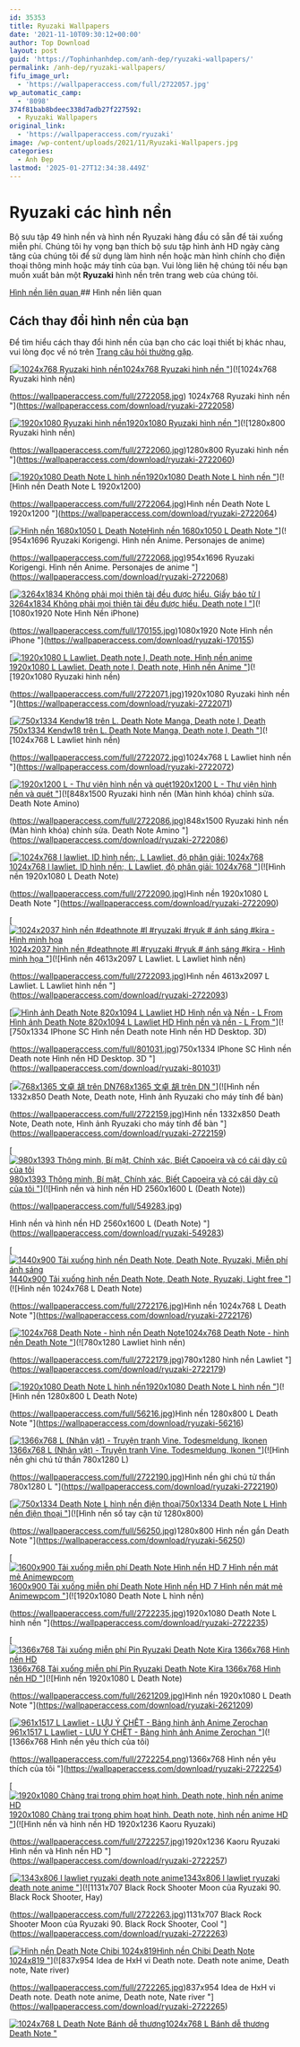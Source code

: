 ```yaml
---
id: 35353
title: Ryuzaki Wallpapers
date: '2021-11-10T09:30:12+00:00'
author: Top Download
layout: post
guid: 'https://Tophinhanhdep.com/anh-dep/ryuzaki-wallpapers/'
permalink: /anh-dep/ryuzaki-wallpapers/
fifu_image_url:
  - 'https://wallpaperaccess.com/full/2722057.jpg'
wp_automatic_camp:
  - '8098'
374f81bab8bdeec338d7adb27f227592:
  - Ryuzaki Wallpapers
original_link:
  - 'https://wallpaperaccess.com/ryuzaki'
image: /wp-content/uploads/2021/11/Ryuzaki-Wallpapers.jpg
categories:
  - Ảnh Đẹp
lastmod: '2025-01-27T12:34:38.449Z'
---
```

# Ryuzaki các hình nền

Bộ sưu tập 49 hình nền và hình nền Ryuzaki hàng đầu có sẵn để tải xuống miễn phí. Chúng tôi hy vọng bạn thích bộ sưu tập hình ảnh HD ngày càng tăng của chúng tôi để sử dụng làm hình nền hoặc màn hình chính cho điện thoại thông minh hoặc máy tính của bạn. Vui lòng liên hệ chúng tôi nếu bạn muốn xuất bản một **Ryuzaki** hình nền trên trang web của chúng tôi.

[Hình nền liên quan ](#related) ## Hình nền liên quan

## Cách thay đổi hình nền của bạn

Để tìm hiểu cách thay đổi hình nền của bạn cho các loại thiết bị khác nhau, vui lòng đọc về nó trên [Trang câu hỏi thường gặp](https://tophinhanhdep.com/faq/).

  
[[![1024x768 Ryuzaki hình nền](https://wallpaperaccess.com/full/2722057.jpg)1024x768 Ryuzaki hình nền "](https://wallpaperaccess.com/download/ryuzaki-2722057)](![1024x768 Ryuzaki hình nền)

(https://wallpaperaccess.com/full/2722058.jpg) 1024x768 Ryuzaki hình nền "](https://wallpaperaccess.com/download/ryuzaki-2722058)

[[![1920x1080 Ryuzaki hình nền](https://wallpaperaccess.com/full/2722059.jpg)1920x1080 Ryuzaki hình nền "](https://wallpaperaccess.com/download/ryuzaki-2722059)](![1280x800 Ryuzaki hình nền)

(https://wallpaperaccess.com/full/2722060.jpg)1280x800 Ryuzaki hình nền "](https://wallpaperaccess.com/download/ryuzaki-2722060)

[[![1920x1080 Death Note L hình nền](https://wallpaperaccess.com/full/170141.jpg)1920x1080 Death Note L hình nền "](https://wallpaperaccess.com/download/ryuzaki-170141)](![Hình nền Death Note L 1920x1200)

(https://wallpaperaccess.com/full/2722064.jpg)Hình nền Death Note L 1920x1200 "](https://wallpaperaccess.com/download/ryuzaki-2722064)

[[![Hình nền 1680x1050 L Death Note](https://wallpaperaccess.com/full/2722066.jpg)Hình nền 1680x1050 L Death Note "](https://wallpaperaccess.com/download/ryuzaki-2722066)](![954x1696 Ryuzaki Korigengi.  Hình nền Anime.  Personajes de anime)

(https://wallpaperaccess.com/full/2722068.jpg)954x1696 Ryuzaki Korigengi. Hình nền Anime. Personajes de anime "](https://wallpaperaccess.com/download/ryuzaki-2722068)

[[![3264x1834 Không phải mọi thiên tài đều được hiểu.  Giấy báo tử l](https://wallpaperaccess.com/full/2691869.jpg)3264x1834 Không phải mọi thiên tài đều được hiểu. Death note l "](https://wallpaperaccess.com/download/ryuzaki-2691869)](![1080x1920 Note Hình Nền iPhone)

(https://wallpaperaccess.com/full/170155.jpg)1080x1920 Note Hình nền iPhone "](https://wallpaperaccess.com/download/ryuzaki-170155)

[[![1920x1080 L Lawliet.  Death note l, Death note, Hình nền anime](https://wallpaperaccess.com/full/1527535.jpg)1920x1080 L Lawliet. Death note l, Death note, Hình nền Anime "](https://wallpaperaccess.com/download/ryuzaki-1527535)](![1920x1080 Ryuzaki hình nền)

(https://wallpaperaccess.com/full/2722071.jpg)1920x1080 Ryuzaki hình nền "](https://wallpaperaccess.com/download/ryuzaki-2722071)

[[![750x1334 Kendw18 trên L. Death Note Manga, Death note l, Death](https://wallpaperaccess.com/full/801025.png)750x1334 Kendw18 trên L. Death Note Manga, Death note l, Death "](https://wallpaperaccess.com/download/ryuzaki-801025)](![1024x768 L Lawliet hình nền)

(https://wallpaperaccess.com/full/2722072.jpg)1024x768 L Lawliet hình nền "](https://wallpaperaccess.com/download/ryuzaki-2722072)

[[![1920x1200 L - Thư viện hình nền và quét](https://wallpaperaccess.com/full/814659.jpg)1920x1200 L - Thư viện hình nền và quét "](https://wallpaperaccess.com/download/ryuzaki-814659)](![848x1500 Ryuzaki hình nền (Màn hình khóa) chỉnh sửa.  Death Note Amino)

(https://wallpaperaccess.com/full/2722086.jpg)848x1500 Ryuzaki hình nền (Màn hình khóa) chỉnh sửa. Death Note Amino "](https://wallpaperaccess.com/download/ryuzaki-2722086)

[[![1024x768 l lawliet.  ID hình nền:, L Lawliet, độ phân giải: 1024x768](https://wallpaperaccess.com/full/1553232.jpg)1024x768 l lawliet. ID hình nền:, L Lawliet, độ phân giải: 1024x768 "](https://wallpaperaccess.com/download/ryuzaki-1553232)](![Hình nền 1920x1080 L Death Note)

(https://wallpaperaccess.com/full/2722090.jpg)Hình nền 1920x1080 L Death Note "](https://wallpaperaccess.com/download/ryuzaki-2722090)

[[![1024x2037 hình nền #deathnote #l #ryuzaki #ryuk # ánh sáng #kira - Hình minh họa](https://wallpaperaccess.com/full/2722091.jpg)1024x2037 hình nền #deathnote #l #ryuzaki #ryuk # ánh sáng #kira - Hình minh họa "](https://wallpaperaccess.com/download/ryuzaki-2722091)](![Hình nền 4613x2097 L Lawliet.  L Lawliet hình nền)

(https://wallpaperaccess.com/full/2722093.jpg)Hình nền 4613x2097 L Lawliet. L Lawliet hình nền "](https://wallpaperaccess.com/download/ryuzaki-2722093)

[[![Hình ảnh Death Note 820x1094 L Lawliet HD Hình nền và Nền - L From](https://wallpaperaccess.com/full/2722146.jpg)Hình ảnh Death Note 820x1094 L Lawliet HD Hình nền và nền - L From "](https://wallpaperaccess.com/download/ryuzaki-2722146)](![750x1334 IPhone SC Hình nền Death note Hình nền HD Desktop.  3D)

(https://wallpaperaccess.com/full/801031.jpg)750x1334 IPhone SC Hình nền Death note Hình nền HD Desktop. 3D "](https://wallpaperaccess.com/download/ryuzaki-801031)

[[![768x1365 文卓 胡 trên DN](https://wallpaperaccess.com/full/2722150.jpg)768x1365 文卓 胡 trên DN "](https://wallpaperaccess.com/download/ryuzaki-2722150)](![Hình nền 1332x850 Death Note, Death note, Hình ảnh Ryuzaki cho máy tính để bàn)

(https://wallpaperaccess.com/full/2722159.jpg)Hình nền 1332x850 Death Note, Death note, Hình ảnh Ryuzaki cho máy tính để bàn "](https://wallpaperaccess.com/download/ryuzaki-2722159)

[[![980x1393 Thông minh, Bí mật, Chính xác, Biết Capoeira và có cái dày cũ của tôi](https://wallpaperaccess.com/full/2722163.jpg)980x1393 Thông minh, Bí mật, Chính xác, Biết Capoeira và có cái dày cũ của tôi "](https://wallpaperaccess.com/download/ryuzaki-2722163)](![Hình nền và hình nền HD 2560x1600 L (Death Note))

(https://wallpaperaccess.com/full/549283.jpg)

Hình nền và hình nền HD 2560x1600 L (Death Note) "](https://wallpaperaccess.com/download/ryuzaki-549283)

[[![1440x900 Tải xuống hình nền Death Note, Death Note, Ryuzaki, Miễn phí ánh sáng](https://wallpaperaccess.com/full/2722166.jpg)1440x900 Tải xuống hình nền Death Note, Death Note, Ryuzaki, Light free "](https://wallpaperaccess.com/download/ryuzaki-2722166)](![Hình nền 1024x768 L Death Note)

(https://wallpaperaccess.com/full/2722176.jpg)Hình nền 1024x768 L Death Note "](https://wallpaperaccess.com/download/ryuzaki-2722176)

[[![1024x768 Death Note - hình nền Death Note](https://wallpaperaccess.com/full/2168040.jpg)1024x768 Death Note - hình nền Death Note "](https://wallpaperaccess.com/download/ryuzaki-2168040)](![780x1280 Lawliet hình nền)

(https://wallpaperaccess.com/full/2722179.jpg)780x1280 hình nền Lawliet "](https://wallpaperaccess.com/download/ryuzaki-2722179)

[[![1920x1080 Death Note L hình nền](https://wallpaperaccess.com/full/2722182.jpg)1920x1080 Death Note L hình nền "](https://wallpaperaccess.com/download/ryuzaki-2722182)](![Hình nền 1280x800 L Death Note)

(https://wallpaperaccess.com/full/56216.jpg)Hình nền 1280x800 L Death Note "](https://wallpaperaccess.com/download/ryuzaki-56216)

[[![1366x768 L (Nhân vật) - Truyện tranh Vine.  Todesmeldung, Ikonen](https://wallpaperaccess.com/full/2722188.jpg)1366x768 L (Nhân vật) - Truyện tranh Vine. Todesmeldung, Ikonen "](https://wallpaperaccess.com/download/ryuzaki-2722188)](![Hình nền ghi chú tử thần 780x1280 L)

(https://wallpaperaccess.com/full/2722190.jpg)Hình nền ghi chú tử thần 780x1280 L "](https://wallpaperaccess.com/download/ryuzaki-2722190)

[[![750x1334 Death Note L hình nền điện thoại](https://wallpaperaccess.com/full/2722196.jpg)750x1334 Death Note L Hình nền điện thoại "](https://wallpaperaccess.com/download/ryuzaki-2722196)](![Hình nền sổ tay cận tử 1280x800)

(https://wallpaperaccess.com/full/56250.jpg)1280x800 Hình nền gần Death Note "](https://wallpaperaccess.com/download/ryuzaki-56250)

[[![1600x900 Tải xuống miễn phí Death Note Hình nền HD 7 Hình nền mát mẻ Animewpcom](https://wallpaperaccess.com/full/2722202.jpg)1600x900 Tải xuống miễn phí Death Note Hình nền HD 7 Hình nền mát mẻ Animewpcom "](https://wallpaperaccess.com/download/ryuzaki-2722202)](![1920x1080 Death Note L hình nền)

(https://wallpaperaccess.com/full/2722235.jpg)1920x1080 Death Note L hình nền "](https://wallpaperaccess.com/download/ryuzaki-2722235)

[[![1366x768 Tải xuống miễn phí Pin Ryuzaki Death Note Kira 1366x768 Hình nền HD](https://wallpaperaccess.com/full/2722238.jpg)1366x768 Tải xuống miễn phí Pin Ryuzaki Death Note Kira 1366x768 Hình nền HD "](https://wallpaperaccess.com/download/ryuzaki-2722238)](![Hình nền 1920x1080 L Death Note)

(https://wallpaperaccess.com/full/2621209.jpg)Hình nền 1920x1080 L Death Note "](https://wallpaperaccess.com/download/ryuzaki-2621209)

[[![961x1517 L Lawliet - LƯU Ý CHẾT - Bảng hình ảnh Anime Zerochan](https://wallpaperaccess.com/full/2722246.jpg)961x1517 L Lawliet - LƯU Ý CHẾT - Bảng hình ảnh Anime Zerochan "](https://wallpaperaccess.com/download/ryuzaki-2722246)](![1366x768 Hình nền yêu thích của tôi)

(https://wallpaperaccess.com/full/2722254.png)1366x768 Hình nền yêu thích của tôi "](https://wallpaperaccess.com/download/ryuzaki-2722254)

[[![1920x1080 Chàng trai trong phim hoạt hình.  Death note, hình nền anime HD](https://wallpaperaccess.com/full/2722255.jpg)1920x1080 Chàng trai trong phim hoạt hình. Death note, hình nền anime HD "](https://wallpaperaccess.com/download/ryuzaki-2722255)](![Hình nền và hình nền HD 1920x1236 Kaoru Ryuzaki)

(https://wallpaperaccess.com/full/2722257.jpg)1920x1236 Kaoru Ryuzaki Hình nền và Hình nền HD "](https://wallpaperaccess.com/download/ryuzaki-2722257)

[[![1343x806 l lawliet ryuzaki death note anime](https://wallpaperaccess.com/full/2722260.jpg)1343x806 l lawliet ryuzaki death note anime "](https://wallpaperaccess.com/download/ryuzaki-2722260)](![1131x707 Black Rock Shooter Moon của Ryuzaki 90. Black Rock Shooter, Hay)

(https://wallpaperaccess.com/full/2722263.jpg)1131x707 Black Rock Shooter Moon của Ryuzaki 90. Black Rock Shooter, Cool "](https://wallpaperaccess.com/download/ryuzaki-2722263)

[[![Hình nền Death Note Chibi 1024x819](https://wallpaperaccess.com/full/381058.jpg)Hình nền Chibi Death Note 1024x819 "](https://wallpaperaccess.com/download/ryuzaki-381058)](![837x954 Idea de HxH vi Death note.  Death note anime, Death note, Nate river)

(https://wallpaperaccess.com/full/2722265.jpg)837x954 Idea de HxH vi Death note. Death note anime, Death note, Nate river "](https://wallpaperaccess.com/download/ryuzaki-2722265)

[![1024x768 L Death Note Bánh dễ thương](https://wallpaperaccess.com/full/2722283.jpg)1024x768 L Bánh dễ thương Death Note "](https://wallpaperaccess.com/download/ryuzaki-2722283)
